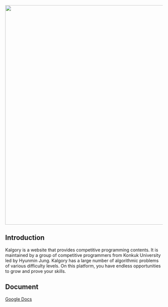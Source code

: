 <div align="center">
    <img width="700" src="https://user-images.githubusercontent.com/74395748/139582049-a4de600d-b0b7-4407-9506-7df7c8301891.png">
</div>

## Introduction
Kalgory is a website that provides competitive programming contents. It is maintained by a group of competitive programmers from Konkuk University led by Hyunmin Jung. Kalgory has a large number of algorithmic problems of various difficulty levels. On this platform, you have endless opportunities to grow and prove your skills.

## Document
[Google Docs](https://docs.google.com/document/d/1pxWnwwL7FlQuym0UkCjbUM_mAYT-xB1ej8GdAmCRqZE/edit)
